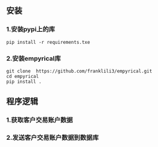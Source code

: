 ## 安装
### 1.安装pypi上的库
```
pip install -r requirements.txe
```
### 2.安装empyrical库
```
git clone  https://github.com/franklili3/empyrical.git
cd empyrical
pip install .
```
## 程序逻辑
### 1.获取客户交易账户数据

### 2.发送客户交易账户数据到数据库
